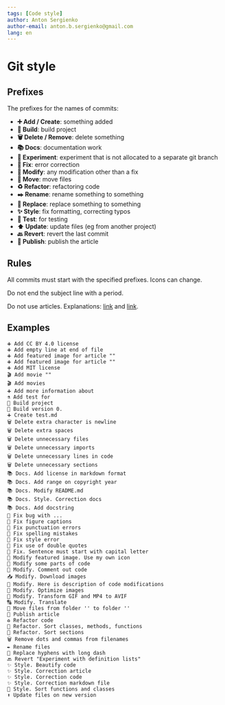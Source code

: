 ```yaml
---
tags: [Code style]
author: Anton Sergienko
author-email: anton.b.sergienko@gmail.com
lang: en
---
```


# Git style

## Prefixes

The prefixes for the names of commits:

- **➕ Add / Create**: something added
- **🚀 Build**: build project
- **🗑️ Delete / Remove**: delete something
- **📚 Docs**: documentation work
- **🧪 Experiment**: experiment that is not allocated to a separate git branch
- **🐞 Fix**: error correction
- **🔧 Modify**: any modification other than a fix
- **🚚 Move**: move files
- **♻️ Refactor**: refactoring code
- **✒️ Rename**: rename something to something
- **🔄 Replace**: replace something to something
- **✨ Style**: fix formatting, correcting typos
- **🎯 Test**: for testing
- **⬆️ Update**: update files (eg from another project)
- **🔙 Revert**: revert the last commit
- **🚀 Publish**: publish the article

## Rules

All commits must start with the specified prefixes. Icons can change.

Do not end the subject line with a period.

Do not use articles. Explanations: [link](https://www.reddit.com/r/git/comments/7gjhpd/using_an_article_in_a_commit_message/) and [link](https://english.stackexchange.com/questions/38759/dropping-articles-in-the-title-of-an-article-or-a-section-or-in-the-caption-o).

## Examples

```text
➕ Add CC BY 4.0 license
➕ Add empty line at end of file
➕ Add featured image for article ""
➕ Add featured image for article ""
➕ Add MIT license
🎬 Add movie ""
🎬 Add movies
➕ Add more information about
⚗️ Add test for
🚀 Build project
🚀 Build version 0.
➕ Create test.md
🗑️ Delete extra character is newline
🗑️ Delete extra spaces
🗑️ Delete unnecessary files
🗑️ Delete unnecessary imports
🗑️ Delete unnecessary lines in code
🗑️ Delete unnecessary sections
📚 Docs. Add license in markdown format
📚 Docs. Add range on copyright year
📚 Docs. Modify README.md
📚 Docs. Style. Correction docs
📚 Docs. Add docstring
🐞 Fix bug with ...
🐞 Fix figure captions
🐞 Fix punctuation errors
🐞 Fix spelling mistakes
🐞 Fix style error
🐞 Fix use of double quotes
🐞 Fix. Sentence must start with capital letter
🔧 Modify featured image. Use my own icon
🔧 Modify some parts of code
🔧 Modify. Comment out code
📥 Modify. Download images
🔧 Modify. Here is description of code modifications
🔧 Modify. Optimize images
🔧 Modify. Transform GIF and MP4 to AVIF
🔠 Modify. Translate
🚚 Move files from folder '' to folder ''
🚀 Publish article
♻️ Refactor code
📶 Refactor. Sort classes, methods, functions
📶 Refactor. Sort sections
🗑️ Remove dots and commas from filenames
✒️ Rename files
🔄 Replace hyphens with long dash
🔙 Revert "Experiment with definition lists"
✨ Style. Beautify code
✨ Style. Correction article
✨ Style. Correction code
✨ Style. Correction markdown file
📶 Style. Sort functions and classes
⬆️ Update files on new version
```
